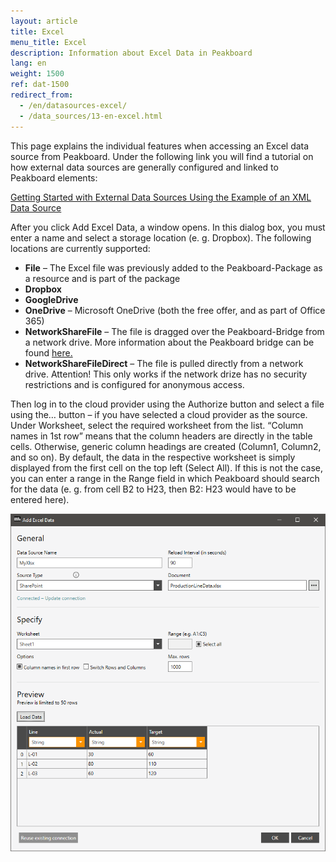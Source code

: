 ```yaml
---
layout: article
title: Excel
menu_title: Excel
description: Information about Excel Data in Peakboard
lang: en
weight: 1500
ref: dat-1500
redirect_from:
  - /en/datasources-excel/
  - /data_sources/13-en-excel.html
---
```

This page explains the individual features when accessing an Excel data source from Peakboard. Under the following link you will find a tutorial on how external data sources are generally configured and linked to Peakboard elements:

[Getting Started with External Data Sources Using the Example of an XML Data Source](/tutorials/03-en-xml-data.html)

After you click Add Excel Data, a window opens. In this dialog box, you must enter a name and select a storage location (e. g. Dropbox). The following locations are currently supported:

*    **File** – The Excel file was previously added to the Peakboard-Package as a resource and is part of the package
*    **Dropbox**
*    **GoogleDrive**
*    **OneDrive** – Microsoft OneDrive (both the free offer, and as part of Office 365)
*    **NetworkShareFile** – The file is dragged over the Peakboard-Bridge from a network drive. More information about the Peakboard bridge can be found [here.](/administration/01-en-install.html)
*    **NetworkShareFileDirect** – The file is pulled directly from a network drive. Attention! This only works if the network drize has no security restrictions and is configured for anonymous access.

Then log in to the cloud provider using the Authorize button and select a file using the… button – if you have selected a cloud provider as the source.
Under Worksheet, select the required worksheet from the list. “Column names in 1st row” means that the column headers are directly in the table cells. Otherwise, generic column headings are created (Column1, Column2, and so on). By default, the data in the respective worksheet is simply displayed from the first cell on the top left (Select All). If this is not the case, you can enter a range in the Range field in which Peakboard should search for the data (e. g. from cell B2 to H23, then B2: H23 would have to be entered here).

 ![Add Excel Data Dialog](/assets/images/data-sources/excel/add-excel-data.png)

